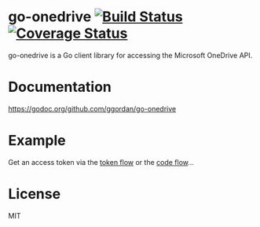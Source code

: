 # go-onedrive [![Build Status](https://travis-ci.org/ggordan/go-onedrive.svg?branch=master)](https://travis-ci.org/ggordan/go-onedrive) [![Coverage Status](https://coveralls.io/repos/ggordan/go-onedrive/badge.svg)](https://coveralls.io/r/ggordan/go-onedrive)


go-onedrive is a Go client library for accessing the Microsoft OneDrive API.

# Documentation

https://godoc.org/github.com/ggordan/go-onedrive

# Example

Get an access token via the [token flow](http://onedrive.github.io/auth/msa_oauth.htm#token-flow) or the [code flow](http://onedrive.github.io/auth/msa_oauth.htm#code-flow)...

# License

MIT
